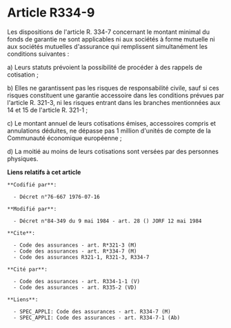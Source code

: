 # Article R334-9

Les dispositions de l'article R. 334-7 concernant le montant minimal du fonds de garantie ne sont applicables ni aux sociétés
à forme mutuelle ni aux sociétés mutuelles d'assurance qui remplissent simultanément les conditions suivantes :

a) Leurs statuts prévoient la possibilité de procéder à des rappels de cotisation ;

b) Elles ne garantissent pas les risques de responsabilité civile, sauf si ces risques constituent une garantie accessoire
dans les conditions prévues par l'article R. 321-3, ni les risques entrant dans les branches mentionnées aux 14 et 15 de
l'article R. 321-1 ;

c) Le montant annuel de leurs cotisations émises, accessoires compris et annulations déduites, ne dépasse pas 1 million
d'unités de compte de la Communauté économique européenne ;

d) La moitié au moins de leurs cotisations sont versées par des personnes physiques.

**Liens relatifs à cet article**

	**Codifié par**:

	  - Décret n°76-667 1976-07-16

	**Modifié par**:

	  - Décret n°84-349 du 9 mai 1984 - art. 28 () JORF 12 mai 1984

	**Cite**:

	  - Code des assurances - art. R*321-3 (M)
	  - Code des assurances - art. R*334-7 (M)
	  - Code des assurances R321-1, R321-3, R334-7

	**Cité par**:

	  - Code des assurances - art. R334-1-1 (V)
	  - Code des assurances - art. R335-2 (VD)

	**Liens**:

	  - SPEC_APPLI: Code des assurances - art. R334-7 (M)
	  - SPEC_APPLI: Code des assurances - art. R334-7-1 (Ab)
